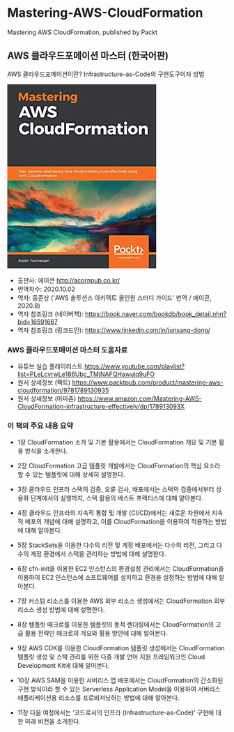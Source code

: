 # Mastering-AWS-CloudFormation
Mastering AWS CloudFormation, published by Packt

## AWS 클라우드포메이션 마스터 (한국어판)
AWS 클라우드포메이션이란?
Infrastructure-as-Code의 구현도구이자 방법

![책 표지 이미지](./mastering-aws-cloudformation-cover-img.jpg)

* 출판사: 에이콘 http://acornpub.co.kr/
* 번역착수: 2020.10.02
* 역자: 동준상 ('AWS 솔루션스 아키텍트 올인원 스터디 가이드' 번역 / 에이콘, 2020.8)
* 역자 참조링크 (네이버책): https://book.naver.com/bookdb/book_detail.nhn?bid=16591667
* 역자 참조링크 (링크드인): https://www.linkedin.com/in/junsang-dong/

### AWS 클라우드포메이션 마스터 도움자료

* 유튜브 실습 플레이리스트 https://www.youtube.com/playlist?list=PLeLcvrwLe186Ubc_TMjNAFQHawujq9uFO
* 원서 상세정보 (팩트) https://www.packtpub.com/product/mastering-aws-cloudformation/9781789130935
* 원서 상세정보 (아마존) https://www.amazon.com/Mastering-AWS-CloudFormation-infrastructure-effectively/dp/178913093X

### 이 책의 주요 내용 요약

* 1장 CloudFormation 소개 및 기본 활용에서는 CloudFormation 개요 및 기본 활용 방식을 소개한다.

* 2장 CloudFormation 고급 템플릿 개발에서는 CloudFormation의 핵심 요소라 할 수 있는 템플릿에 대해 상세히 설명한다. 

* 3장 클라우드 인프라 스택의 검증, 오류 검사, 배포에서는 스택의 검증에서부터 상용화 단계에서의 실행까지, 스택 활용의 베스트 프랙티스에 대해 알아본다. 

* 4장 클라우드 인프라의 지속적 통합 및 개발 (CI/CD)에서는 새로운 차원에서 지속적 배포의 개념에 대해 설명하고, 이를 CloudFormation을 이용하여 적용하는 방법에 대해 알아본다. 

* 5장 StackSets을 이용한 다수의 리전 및 계정 배포에서는 다수의 리전, 그리고 다수의 계정 환경에서 스택을 관리하는 방법에 대해 설명한다. 

* 6장 cfn-init을 이용한 EC2 인스턴스의 환경설정 관리에서는 CloudFormation을 이용하여 EC2 인스턴스에 소프트웨어를 설치하고 환경을 설정하는 방법에 대해 알아본다. 

* 7장 커스텀 리소스를 이용한 AWS 외부 리소스 생성에서는 CloudFormation 외부 리소스 생성 방법에 대해 설명한다. 

* 8장 템플릿 매크로를 이용한 템플릿의 동적 렌더링에서는 CloudFormation의 고급 활용 전략인 매크로의 개요와 활용 방안에 대해 알아본다. 

* 9장  AWS CDK를 이용한 CloudFormation 템플릿 생성에서는 CloudFormation 템플릿 생성 및 스택 관리를 위한 다중 개발 언어 지원 프레임워크인 Cloud Development Kit에 대해 알아본다. 

* 10장 AWS SAM을 이용한 서버리스 앱 배포에서는 CloudFormation의 간소화된 구현 방식이라 할 수 있는 Serverless Application Model을 이용하여 서버리스 애플리케이션용 리소스를 프로비져닝하는 방법에 대해 알아본다. 

* 11장 다음 여정에서는 ‘코드로서의 인프라 (Infrastructure-as-Code)’ 구현에 대한 미래 비전을 소개한다. 
